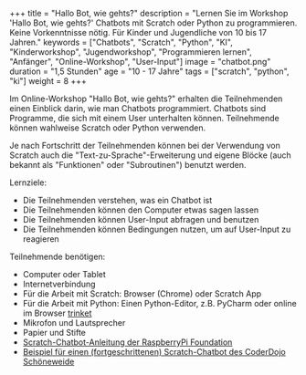 +++
title = "Hallo Bot, wie gehts?"
description = "Lernen Sie im Workshop 'Hallo Bot, wie gehts?' Chatbots mit Scratch oder Python zu programmieren. Keine Vorkenntnisse nötig. Für Kinder und Jugendliche von 10 bis 17 Jahren."
keywords = ["Chatbots", "Scratch", "Python", "KI", "Kinderworkshop", "Jugendworkshop", "Programmieren lernen", "Anfänger", "Online-Workshop", "User-Input"] 
image = "chatbot.png"
duration = "1,5 Stunden"
age = "10 - 17 Jahre"
tags = ["scratch", "python", "ki"]
weight = 8
+++

Im Online-Workshop "Hallo Bot, wie gehts?" erhalten die Teilnehmenden einen Einblick darin, 
wie man Chatbots programmiert. Chatbots sind Programme, die sich mit einem User unterhalten können.
Teilnehmende können wahlweise Scratch oder Python verwenden.

Je nach Fortschritt der Teilnehmenden können bei der Verwendung von Scratch auch die "Text-zu-Sprache"-Erweiterung und 
eigene Blöcke (auch bekannt als "Funktionen" oder "Subroutinen") benutzt werden.

Lernziele:
* Die Teilnehmenden verstehen, was ein Chatbot ist
* Die Teilnehmenden können den Computer etwas sagen lassen
* Die Teilnehmenden können User-Input abfragen und benutzen
* Die Teilnehmenden können Bedingungen nutzen, um auf User-Input zu reagieren

Teilnehmende benötigen:
* Computer oder Tablet
* Internetverbindung
* Für die Arbeit mit Scratch: Browser (Chrome) oder Scratch App
* Für die Arbeit mit Python: Einen Python-Editor, z.B. PyCharm oder online im Browser [trinket](https://trinket.io/)
* Mikrofon und Lautsprecher
* Papier und Stifte
* [Scratch-Chatbot-Anleitung der RaspberryPi Foundation](https://projects.raspberrypi.org/de-DE/projects/chatbot)
* [Beispiel für einen (fortgeschrittenen) Scratch-Chatbot des CoderDojo Schöneweide](https://scratch.mit.edu/projects/473950811/)
